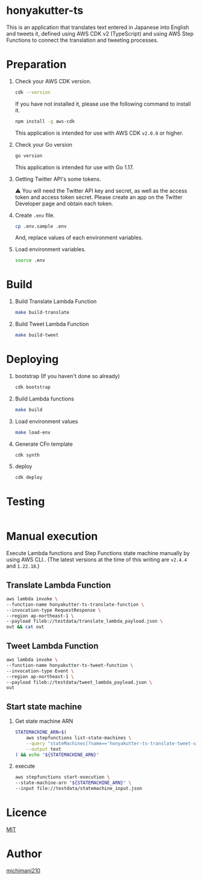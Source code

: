 honyakutter-ts
===

This is an application that translates text entered in Japanese into English and tweets it, defined using AWS CDK v2 (TypeScript) and using AWS Step Functions to connect the translation and tweeting processes.

# Preparation

1. Check your AWS CDK version.

    ```bash
    cdk --version
    ```
    
    If you have not installed it, please use the following command to install it.
    
    ```bash
    npm install -g aws-cdk
    ```

    This application is intended for use with AWS CDK `v2.0.0` or higher.

1. Check your Go version

    ```bash
    go version
    ```
    
    This application is intended for use with Go 1.17.

1. Getting Twitter API's some tokens.

    ⚠️ You will need the Twitter API key and secret, as well as the access token and access token secret. Please create an app on the Twitter Developer page and obtain each token.

1. Create `.env` file.

    ```bash
    cp .env.sample .env
    ```

    And, replace values of each environment variables.

1. Load environment variables.

    ```bash
    source .env
    ```

# Build

1. Build Translate Lambda Function

    ```bash
    make build-translate
    ```

1. Build Tweet Lambda Function

    ```bash
    make build-tweet
    ```

# Deploying

1. bootstrap (If you haven't done so already)

    ```bash
    cdk bootstrap
    ```

1. Build Lambda functions

    ```bash
    make build
    ```

1. Load environment values 

    ```bash
    make load-env
    ```

1. Generate CFn template

    ```bash
    cdk synth
    ```

1. deploy

    ```bash
    cdk deploy
    ```


# Testing

```bash
```

# Manual execution

Execute Lambda functions and Step Functions state machine manually by using AWS CLI.. (The latest versions at the time of this writing are `v2.4.4` and `1.22.18`.)

## Translate Lambda Function

```bash
aws lambda invoke \
--function-name honyakutter-ts-translate-function \
--invocation-type RequestResponse \
--region ap-northeast-1 \
--payload fileb://testdata/translate_lambda_payload.json \
out && cat out
```

## Tweet Lambda Function

```bash
aws lambda invoke \
--function-name honyakutter-ts-tweet-function \
--invocation-type Event \
--region ap-northeast-1 \
--payload fileb://testdata/tweet_lambda_payload.json \
out
```

## Start state machine

1. Get state machine ARN

    ```bash
    STATEMACHINE_ARN=$(
        aws stepfunctions list-state-machines \
        --query "stateMachines[?name=='honyakutter-ts-translate-tweet-state-maschine'].stateMachineArn" \
        --output text
    ) && echo "${STATEMACHINE_ARN}"
    ```

2. execute

    ```bash
    aws stepfunctions start-execution \
    --state-machine-arn "${STATEMACHINE_ARN}" \
    --input file://testdata/statemachine_input.json
    ```

# Licence

[MIT](https://github.com/michimani/honyakutter-ts/blob/main/LICENCE)

# Author

[michimani210](https://twitter.com/michimani210)

